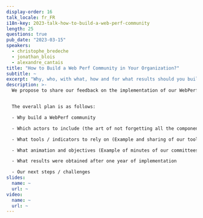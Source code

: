 ```yaml
---
display-order: 16
talk_locale: fr_FR
i18n-key: 2023-talk-how-to-build-a-web-perf-community
length: 25
questions: true
pub_date: "2023-03-15"
speakers:
  - christophe_bredeche
  - jonathan_blois
  - alexandre_cantais
title: "How to Build a Web Perf Community in Your Organization?"
subtitle: ~
excerpt: "Why, who, with what, how and for what results should you build a community around Web Performance? La Redoute's experience."
description: >-
  We propose to share our feedback on the implementation of our WebPerf Community within La Redoute.


  The overall plan is as follows:

  - Why build a WebPerf community 

  - Which actors to include (the art of not forgetting all the components necessary for the committee to be really efficient and useful)

  - What tools / indicators to rely on (Example and sharing of our tools)

  - What animation and objectives (Example of minutes of our committees and a specific use case of animation on the CLS following a major problem after our visual identity change)

  - What results were obtained after one year of implementation

  - Our next steps / challenges
slides:
  name: ~
  url: ~
video:
  name: ~
  url: ~
---
```


